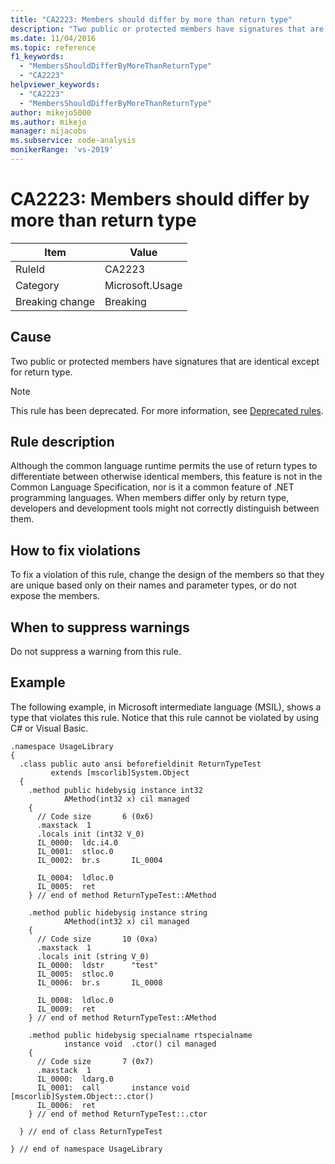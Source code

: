 ```yaml
---
title: "CA2223: Members should differ by more than return type"
description: "Two public or protected members have signatures that are identical except for return type."
ms.date: 11/04/2016
ms.topic: reference
f1_keywords:
  - "MembersShouldDifferByMoreThanReturnType"
  - "CA2223"
helpviewer_keywords:
  - "CA2223"
  - "MembersShouldDifferByMoreThanReturnType"
author: mikejo5000
ms.author: mikejo
manager: mijacobs
ms.subservice: code-analysis
monikerRange: 'vs-2019'
---
```

# CA2223: Members should differ by more than return type

|Item|Value|
|-|-|
|RuleId|CA2223|
|Category|Microsoft.Usage|
|Breaking change|Breaking|

## Cause
Two public or protected members have signatures that are identical except for return type.

> [!NOTE]
> This rule has been deprecated. For more information, see [Deprecated rules](fxcop-unported-deprecated-rules.md).

## Rule description
Although the common language runtime permits the use of return types to differentiate between otherwise identical members, this feature is not in the Common Language Specification, nor is it a common feature of .NET programming languages. When members differ only by return type, developers and development tools might not correctly distinguish between them.

## How to fix violations
To fix a violation of this rule, change the design of the members so that they are unique based only on their names and parameter types, or do not expose the members.

## When to suppress warnings
Do not suppress a warning from this rule.

## Example
The following example, in Microsoft intermediate language (MSIL), shows a type that violates this rule. Notice that this rule cannot be violated by using C# or Visual Basic.

```
.namespace UsageLibrary
{
  .class public auto ansi beforefieldinit ReturnTypeTest
         extends [mscorlib]System.Object
  {
    .method public hidebysig instance int32
            AMethod(int32 x) cil managed
    {
      // Code size       6 (0x6)
      .maxstack  1
      .locals init (int32 V_0)
      IL_0000:  ldc.i4.0
      IL_0001:  stloc.0
      IL_0002:  br.s       IL_0004

      IL_0004:  ldloc.0
      IL_0005:  ret
    } // end of method ReturnTypeTest::AMethod

    .method public hidebysig instance string
            AMethod(int32 x) cil managed
    {
      // Code size       10 (0xa)
      .maxstack  1
      .locals init (string V_0)
      IL_0000:  ldstr      "test"
      IL_0005:  stloc.0
      IL_0006:  br.s       IL_0008

      IL_0008:  ldloc.0
      IL_0009:  ret
    } // end of method ReturnTypeTest::AMethod

    .method public hidebysig specialname rtspecialname
            instance void  .ctor() cil managed
    {
      // Code size       7 (0x7)
      .maxstack  1
      IL_0000:  ldarg.0
      IL_0001:  call       instance void [mscorlib]System.Object::.ctor()
      IL_0006:  ret
    } // end of method ReturnTypeTest::.ctor

  } // end of class ReturnTypeTest

} // end of namespace UsageLibrary
```
